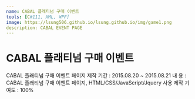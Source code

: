 ```yaml
---
name: CABAL 플래티넘 구매 이벤트
tools: [C#111, XML, WPF]
image: https://lsung506.github.io/lsung.github.io/img/game1.png
description: CABAL EVENT PAGE
---
```


# CABAL 플래티넘 구매 이벤트

CABAL 플래티넘 구매 이벤트 페이지
제작 기간 : 2015.08.20 ~ 2015.08.21
내 용 : CABAL 플래티넘 구매 이벤트 페이지, HTML/CSS/JavaScript/Jquery 사용
제작 기여도 : 100%
